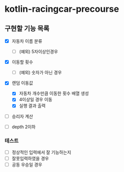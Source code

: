 # kotlin-racingcar-precourse

## 구현할 기능 목록
- [x] 자동차 이름 분류  
  - [ ] (예외) 5자이상인경우
- [x] 이동할 횟수
  - [ ] (예외) 숫자가 아닌 경우

- [x] 랜덤 이동값 
  - [x] 자동차 개수만큼 이동한 횟수 배열 생성
  - [x] 4이상일 경우 이동
  - [x] 실행 결과 출력

- [ ] 승리자 계산

- [ ] depth 2이하

### 테스트
- [ ] 정상적인 입력에서 잘 기능하는지
- [ ] 잘못입력하였을 경우
- [ ] 공동 우승일 경우